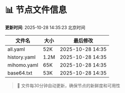# 📊 节点文件信息

**更新时间**: 2025-10-28 14:35:23 北京时间

| 文件名 | 大小 | 最后修改 |
|--------|------|----------|
| all.yaml | 52K | 2025-10-28 14:35 |
| history.yaml | 1.2M | 2025-10-28 14:35 |
| mihomo.yaml | 65K | 2025-10-28 14:35 |
| base64.txt | 53K | 2025-10-28 14:35 |

> 🔄 文件每30分钟自动更新，确保节点的新鲜度和可用性
